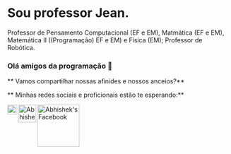 # Sou professor Jean.
Professor de Pensamento Computacional (EF e EM), Matmática (EF e EM), Matemática II ((Programação) EF e EM) e Física (EM); Professor de Robótica.

### Olá amigos da programação 👋

** Vamos compartilhar nossas afinides e nossos anceios?**

** Minhas redes sociais e proficionais estão te esperando:**

<a href="https://www.instagram.com/inferdes/">
  <img align="left" alt="Abhishek's Instagram" width="22px" src="https://raw.githubusercontent.com/hussainweb/hussainweb/main/icons/instagram.png" />
  </a>

<a href="https://www.linkedin.com/in/jean-carlos-inferdes-bb3852102/">
  <img align="left" alt="Abhishek's Linkedin" width="40px" src="https://tm.ibxk.com.br/2017/09/21/21125406877087.jpg?ims=1280x480" />
</a>

<a href="https://www.facebook.com/jeaninferdes/">
  <img align="left" alt="Abhishek's Facebook" width="95px" src="https://img.shields.io/badge/Facebook-1877F2?style=for-the-badge&logo=facebook&logoColor=white" />
</a>


<!--
**Inferdes/Inferdes** is a ✨ _special_ ✨ repository because its `README.md` (this file) appears on your GitHub profile.
